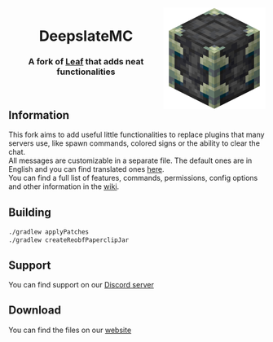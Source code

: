 <img src=".github/assets/logo.png" width="200px" align="right">
<div align="center">

# DeepslateMC
### A fork of [Leaf](https://github.com/Winds-Studio/Leaf) that adds neat functionalities
<br/>
</div>

## Information
This fork aims to add useful little functionalities to replace plugins that many servers use, like spawn commands, colored signs or the ability to clear the chat.
<br>
All messages are customizable in a separate file. The default ones are in English and you can find translated ones [here](https://pascalpex.de/files/deepslate/translations/).
<br>
You can find a full list of features, commands, permissions, config options and other information in the [wiki](https://github.com/Pascalpex/DeepslateMC/wiki).
## Building
```
./gradlew applyPatches
./gradlew createReobfPaperclipJar
```
## Support
You can find support on our [Discord server](https://discord.gg/BGrhNnVczp)
## Download
You can find the files on our [website](https://pascalpex.de/deepslate/)
